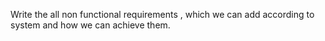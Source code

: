 Write the all non functional requirements , which we can add according to system and how we can achieve them.
